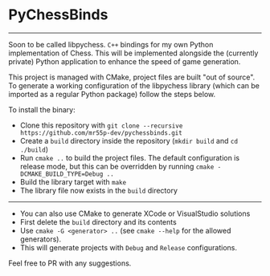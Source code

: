 # PyChessBinds
---

Soon to be called libpychess. `C++` bindings for my own Python implementation of Chess.
This will be implemented alongside the (currently private) Python application to enhance the speed of game generation.

This project is managed with CMake, project files are built "out of source". To generate a working
configuration of the libpychess library (which can be imported as a regular Python package) follow
the steps below.

To install the binary:
- Clone this repository with `git clone --recursive https://github.com/mr55p-dev/pychessbinds.git`
- Create a `build` directory inside the repository (`mkdir build` and `cd ./build`)
- Run `cmake ..` to build the project files. The default configuration is release mode, but this can be overridden by running `cmake -DCMAKE_BUILD_TYPE=Debug ..`
- Build the library target with `make`
- The library file now exists in the `build` directory

---

- You can also use CMake to generate XCode or VisualStudio solutions 
- First delete the `build` directory and its contents
- Use `cmake -G <generator> ..` (see `cmake --help` for the allowed generators).
- This will generate projects with `Debug` and `Release` configurations.

Feel free to PR with any suggestions.
